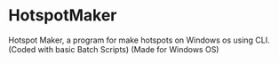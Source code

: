 # HotspotMaker
Hotspot Maker, a program for make hotspots on Windows os using CLI.
(Coded with basic Batch Scripts)
(Made for Windows OS)
